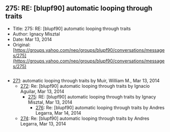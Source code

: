 ## 275: RE: [blupf90] automatic looping through traits

- Title: 275: RE: [blupf90] automatic looping through traits
- Author: Ignacy Misztal
- Date: Mar 13, 2014
- Original: [https://groups.yahoo.com/neo/groups/blupf90/conversations/messages/275](https://groups.yahoo.com/neo/groups/blupf90/conversations/messages/275)

```

```

- [271](0271.md): automatic looping through traits by Muir, William M., Mar 13, 2014
    - [272](0272.md): Re: [blupf90] automatic looping through traits by Ignacio Aguilar, Mar 13, 2014
        - [275](0275.md): RE: [blupf90] automatic looping through traits by Ignacy Misztal, Mar 13, 2014
            - [276](0276.md): Re: [blupf90] automatic looping through traits by Andres Legarra, Mar 14, 2014
    - [274](0274.md): Re: [blupf90] automatic looping through traits by Andres Legarra, Mar 13, 2014
